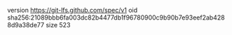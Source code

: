 version https://git-lfs.github.com/spec/v1
oid sha256:21089bbb6fa003dc82b4477db1f96780900c9b90b7e93eef2ab4288d9a38de77
size 523

